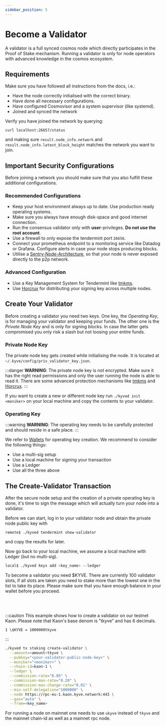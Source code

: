 ```yaml
---
sidebar_position: 5
---
```


# Become a Validator

A validator is a full synced cosmos node which directly participates in
the Proof of Stake mechanism. Running a validator is only for node operators
with advanced knowledge in the cosmos ecosystem.

## Requirements

Make sure you have followed all instructions from the docs, i.e.:
- Have the node correctly initialised with the correct binary.
- Have done all necessary configurations.
- Have configured Cosmovisor and a system supervisor (like systemd).
- Joined and synced the network

Verify you have joined the network by querying:

```shell
curl localhost:26657/status
```
and making sure `result.node_info.network` and `result.node_info.latest_block_height`
matches the network you want to join.

## Important Security Configurations

Before joining a network you should make sure that you also fulfill these
additional configurations.

### Recommended Configurations
- Keep your host environment always up to date. Use production ready operating systems.
- Make sure you always have enough disk-space and good internet connection.
- Run the consensus validator only with **user**-privileges. **Do not use the root account**.
- Use a firewall to only expose the tendermint port `26656`.
- Connect your prometheus endpoint to a monitoring service like Datadog or Grafana. Configure alerts in case your node stops producing blocks.
- Utilise a [Sentry-Node-Architecture](https://forum.cosmos.network/t/sentry-node-architecture-overview/454), so that your node is never exposed directly to the p2p network.

### Advanced Configuration
- Use a Key Management System for Tendermint like [tmkms](https://github.com/iqlusioninc/tmkms).
- Use [Horcrux](https://github.com/strangelove-ventures/horcrux) for distributing your signing key across multiple nodes.

## Create Your Validator

Before creating a validator you need two keys. One key, the *Operating Key*, 
is for managing your validator and keeping your funds. The other one is the 
*Private Node Key* and is only for signing blocks. In case the latter gets 
compromised you only risk a slash but not loosing your entire funds.

### Private Node Key

The private node key gets created while initialising the node. It is located at
`~/.kyve/config/priv_validator_key.json`.

:::danger
**WARNING**: The private node key is not encrypted. Make sure it has the right 
read permissions and only the user running the node is able to read it.
There are some advanced protection mechanisms like <a href="https://github.com/iqlusioninc/tmkms">tmkms</a> 
and <a href="https://github.com/strangelove-ventures/horcrux">Horcrux</a>.
:::

If you want to create a new or different node key run `./kyved init <moniker>` 
on your local machine and copy the contents to your validator.

### Operating Key

:::warning
**WARNING**: The operating key needs to be carefully protected and should 
reside in a safe place.
:::

We refer to [Wallets](/token_holders/wallets.md) for operating key creation. 
We recommend to consider the following things:

- Use a multi-sig setup
- Use a local machine for signing your transaction
- Use a Ledger
- Use all the three above


## The Create-Validator Transaction

After the secure node setup and the creation of a private operating key is done,
it's time to sign the message which will actually turn your node into a validator.

Before we can start, log in to your validator node and obtain the private node
public key with

```shell
remote$ ./kyved tendermint show-validator
```
and copy the results for later.

Now go back to your local machine, we assume a local machine with Ledger
(but no multi-sig).

```bash
local$ ./kyved keys add <key_name> --ledger
```

To become a validator you need \$KYVE. There are currently 100 validator slots, if all slots are taken you need to stake more than the lowest one in the list to take its place. Please make sure that you have enough balance in your wallet before you proceed.

<br></br>

:::caution
This example shows how to create a validator on our testnet Kaon. Please note that Kaon's base denom is "tkyve" and has 6 decimals.

```
1 \$KYVE = 1000000tkyve
```
:::

```bash
./kyved tx staking create-validator \
  --amount=<amount>tkyve \
  --pubkey="<your-validator-public-node-key>" \
  --moniker="<moniker>" \
  --chain-id=kaon-1 \
  --ledger \
  --commission-rate="0.05" \
  --commission-max-rate="0.20" \
  --commission-max-change-rate="0.01" \
  --min-self-delegation="1000000" \
  --node https://rpc-eu-1.kaon.kyve.network:443 \
  --gas="auto" \
  --from=<key_name>
```

For running a node on mainnet one needs to use `ukyve` instead of `tkyve` 
and the mainnet chain-id as well as a mainnet rpc node.

